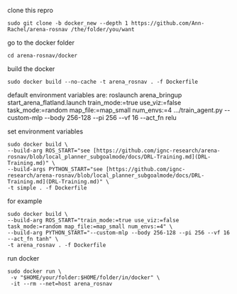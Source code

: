 clone this repro
```
sudo git clone -b docker_new --depth 1 https://github.com/Ann-Rachel/arena-rosnav /the/folder/you/want
```
go to the docker folder
```
cd arena-rosnav/docker
```
build the docker
```
sudo docker build --no-cache -t arena_rosnav . -f Dockerfile
```
default environment variables are:
roslaunch arena_bringup start_arena_flatland.launch train_mode:=true use_viz:=false task_mode:=random map_file:=map_small num_envs:=4
.../train_agent.py --custom-mlp --body 256-128 --pi 256 --vf 16 --act_fn relu

set environment variables
```
sudo docker build \
--build-arg ROS_START="see [https://github.com/ignc-research/arena-rosnav/blob/local_planner_subgoalmode/docs/DRL-Training.md](DRL-Training.md)" \
--build-args PYTHON_START="see [https://github.com/ignc-research/arena-rosnav/blob/local_planner_subgoalmode/docs/DRL-Training.md](DRL-Training.md)" \
-t simple . -f Dockerfile
```
for example
```
sudo docker build \
--build-arg ROS_START="train_mode:=true use_viz:=false task_mode:=random map_file:=map_small num_envs:=4" \
--build-arg PYTHON_START="--custom-mlp --body 256-128 --pi 256 --vf 16 --act_fn tanh" \
-t arena_rosnav . -f Dockerfile
```
run docker
```
sudo docker run \
 -v "$HOME/your/folder:$HOME/folder/in/docker" \
 -it --rm --net=host arena_rosnav
```
